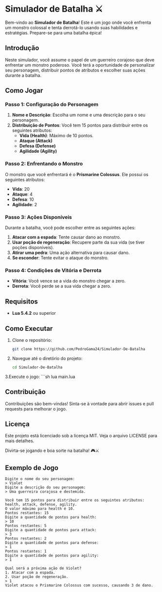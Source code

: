 # Simulador de Batalha ⚔️

Bem-vindo ao **Simulador de Batalha**! Este é um jogo onde você enfrenta um monstro colossal e tenta derrotá-lo usando suas habilidades e estratégias. Prepare-se para uma batalha épica!

## Introdução

Neste simulador, você assume o papel de um guerreiro corajoso que deve enfrentar um monstro poderoso. Você terá a oportunidade de personalizar seu personagem, distribuir pontos de atributos e escolher suas ações durante a batalha.

## Como Jogar

### Passo 1: Configuração do Personagem

1. **Nome e Descrição**: Escolha um nome e uma descrição para o seu personagem.
2. **Distribuição de Pontos**: Você tem 15 pontos para distribuir entre os seguintes atributos:
   - **Vida (Health)**: Máximo de 10 pontos.
   - **Ataque (Attack)**
   - **Defesa (Defense)**
   - **Agilidade (Agility)**

### Passo 2: Enfrentando o Monstro

O monstro que você enfrentará é o **Prismarine Colossus**. Ele possui os seguintes atributos:
- **Vida**: 20
- **Ataque**: 4
- **Defesa**: 10
- **Agilidade**: 2

### Passo 3: Ações Disponíveis

Durante a batalha, você pode escolher entre as seguintes ações:
1. **Atacar com a espada**: Tente causar dano ao monstro.
2. **Usar poção de regeneração**: Recupere parte da sua vida (se tiver poções disponíveis).
3. **Atirar uma pedra**: Uma ação alternativa para causar dano.
4. **Se esconder**: Tente evitar o ataque do monstro.

### Passo 4: Condições de Vitória e Derrota

- **Vitória**: Você vence se a vida do monstro chegar a zero.
- **Derrota**: Você perde se a sua vida chegar a zero.


## Requisitos

- **Lua 5.4.2** ou superior

## Como Executar

1. Clone o repositório:
   ```sh
   git clone https://github.com/PedroGama24/Simulador-De-Batalha
2. Navegue até o diretório do projeto:
    ```sh
    cd Simulador-De-Batalha
3.Execute o jogo:
    ```sh
    lua main.lua

## Contribuição
Contribuições são bem-vindas! Sinta-se à vontade para abrir issues e pull requests para melhorar o jogo.

## Licença
Este projeto está licenciado sob a licença MIT. Veja o arquivo LICENSE para mais detalhes.

Divirta-se jogando e boa sorte na batalha! 🎮⚔️

## Exemplo de Jogo

```plaintext
Digite o nome do seu personagem:
> Violet
Digite a descrição do seu personagem:
> Uma guerreira corajosa e destemida.

Você tem 15 pontos para distribuir entre os seguintes atributos: health, attack, defense, agility.
O valor máximo para health é 10.
Pontos restantes: 15
Digite a quantidade de pontos para health:
> 10
Pontos restantes: 5
Digite a quantidade de pontos para attack:
> 3
Pontos restantes: 2
Digite a quantidade de pontos para defense:
> 1
Pontos restantes: 1
Digite a quantidade de pontos para agility:
> 1

Qual será a próxima ação de Violet?
1. Atacar com a espada.
2. Usar poção de regeneração.
> 1
Violet atacou o Prismarine Colossus com sucesso, causando 3 de dano.